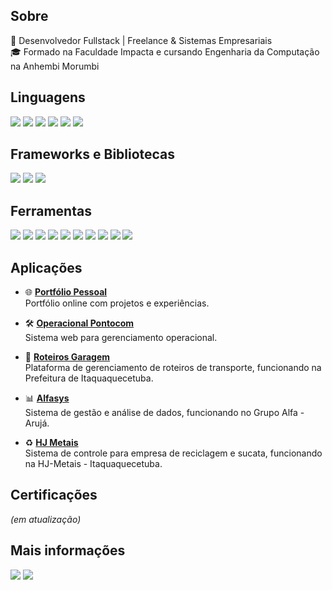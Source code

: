 ## Sobre
🚀 Desenvolvedor Fullstack | Freelance & Sistemas Empresariais  
🎓 Formado na Faculdade Impacta e cursando Engenharia da Computação na Anhembi Morumbi  

## Linguagens
<img src="https://img.shields.io/badge/Python-14354C?style=for-the-badge&logo=python&logoColor=white"></img> 
<img src="https://img.shields.io/badge/HTML-239120?style=for-the-badge&logo=html5&logoColor=white"></img> 
<img src="https://img.shields.io/badge/-CSS-1572B6?logo=css3&style=for-the-badge&logoColor=white"></img> 
<img src="https://img.shields.io/badge/JavaScript-F7DF1E?style=for-the-badge&logo=javascript&logoColor=black"></img> 
<img src="https://img.shields.io/badge/Node.js-339933?style=for-the-badge&logo=nodedotjs&logoColor=white"></img> 
<img src="https://img.shields.io/badge/React-61DAFB?style=for-the-badge&logo=react&logoColor=black"></img> 

## Frameworks e Bibliotecas
<img src="https://img.shields.io/badge/Flask-000000?style=for-the-badge&logo=flask&logoColor=white"></img> 
<img src="https://img.shields.io/badge/Django-092E20?style=for-the-badge&logo=django&logoColor=white"></img> 
<img src="https://img.shields.io/badge/-OpenAI-412991?logo=openai&style=for-the-badge"></img>  

## Ferramentas
<img src="https://img.shields.io/badge/MySQL-4479A1?style=for-the-badge&logo=mysql&logoColor=white"></img> 
<img src="https://img.shields.io/badge/-Bootstrap-7952B3?logo=bootstrap&style=for-the-badge&logoColor=white"></img> 
<img src="https://img.shields.io/badge/Microsoft_Excel-217346?style=for-the-badge&logo=microsoft-excel&logoColor=white"></img> 
<img src="https://img.shields.io/badge/Power%20BI-F2C811?style=for-the-badge&logo=powerbi&logoColor=black"></img> 
<img src="https://img.shields.io/badge/Design%20Patterns-02569B?style=for-the-badge&logoColor=white"></img> 
<img src="https://img.shields.io/badge/Git-E34F26?style=for-the-badge&logo=git&logoColor=white"></img> 
<img src="https://img.shields.io/badge/GitHub-181717?style=for-the-badge&logo=github&logoColor=white"></img> 
<img src="https://img.shields.io/badge/-GitLab-FC6D26?logo=gitlab&style=for-the-badge&logoColor=white"></img> 
<img src="https://img.shields.io/badge/AWS%20S3-569A31?style=for-the-badge&logo=amazons3&logoColor=white"></img> 
<img src="https://img.shields.io/badge/AWS%20EC2-FF9900?style=for-the-badge&logo=amazonec2&logoColor=white"></img>  

## Aplicações
- 🌐 [**Portfólio Pessoal**](https://portfolio-raul-2025.vercel.app/)  
  Portfólio online com projetos e experiências.  

- 🛠️ [**Operacional Pontocom**](https://operacional-pontocom.vercel.app/)  
  Sistema web para gerenciamento operacional.  

- 🚌 [**Roteiros Garagem**](https://roteiros-garagem-production.up.railway.app/)  
  Plataforma de gerenciamento de roteiros de transporte, funcionando na Prefeitura de Itaquaquecetuba.  

- 📊 [**Alfasys**](https://alfasys.up.railway.app/index.html)  
  Sistema de gestão e análise de dados, funcionando no Grupo Alfa - Arujá.  

- ♻️ [**HJ Metais**](https://hj-metais-sucata-production.up.railway.app/)  
  Sistema de controle para empresa de reciclagem e sucata, funcionando na HJ-Metais - Itaquaquecetuba.  

## Certificações
*(em atualização)*  

## Mais informações
<img src="https://github-readme-streak-stats.herokuapp.com/?user=raulguiii&theme=dark"/>

<a href="mailto:raulnicofabi@gmail.com" target="_blank">
  <img src="https://img.shields.io/badge/Gmail-D14836?style=for-the-badge&logo=gmail&logoColor=white"></img>
</a>
